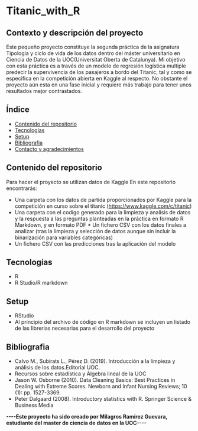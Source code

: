 # Titanic_with_R

## Contexto y descripción del proyecto
Este pequeño proyecto constituye la segunda práctica de la asignatura Tipología y ciclo de vida de los datos dentro del máster universitario en Ciencia de Datos de la  UOC(Universitat Oberta de Catalunya). 
Mi objetivo con esta práctica es a través de un modelo de regresión logística multiple predecir la supervivencia de los pasajeros a bordo del Titanic, tal y como se especifica en la competición abierta en Kaggle al respecto. 
No obstante el proyecto aún esta en una fase inicial y requiere más trabajo para tener unos resultados mejor contrastados.
## Índice
* [Contenido del repositorio](#Contenido-del-repositorio)
* [Tecnologías](#Tecnologías)
* [Setup](#setup)
* [Bibliografia](#Bibliografia)
* [Contacto y agradecimientos](#Contacto-y-agradecimientos)

## Contenido del repositorio 
Para hacer el proyecto se utilizan datos de Kaggle 
En este repositorio encontrarás: 

* Una carpeta con los datos de partida proporcionados por Kaggle para la competición en curso sobre el titanic (https://www.kaggle.com/c/titanic)
* Una carpeta con el codigo generado para la limpieza y analisis de datos  y la respuesta a las preguntas planteadas en la práctica en formato R Markdown, y en formato PDF   * Un fichero CSV con los datos finales a analizar (tras la limpieza y selección de datos aunque sin incluir la binarización para variables categóricas)
* Un fichero CSV con las predicciones tras la aplicación del modelo 
## Tecnologías 

* R
* R Studio/R markdown

## Setup

* RStudio
* Al principio del archivo de código en R markdown se incluyen un listado de las librerias necesarias para el desarrollo del proyecto 

## Bibliografia

* Calvo M., Subirats L., Pérez D. (2019). Introducción a la limpieza y análisis de los datos.Editorial UOC.
* Recursos sobre estadística y Álgebra lineal de la UOC
* Jason W. Osborne (2010). Data Cleaning Basics: Best Practices in Dealing with Extreme Scores. Newborn and Infant Nursing Reviews; 10 (1): pp. 1527-3369.
* Peter Dalgaard (2008). Introductory statistics with R. Springer Science & Business Media


**----Este proyecto ha sido creado por Milagros Ramírez Guevara, estudiante del master de ciencia de datos en la UOC----**
